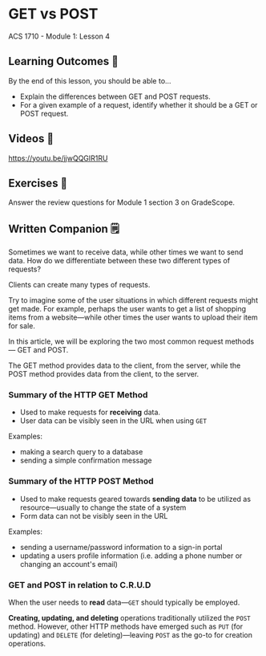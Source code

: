 # GET vs POST

ACS 1710 - Module 1: Lesson 4

## Learning Outcomes 💫

By the end of this lesson, you should be able to...

- Explain the differences between GET and POST requests.
- For a given example of a request, identify whether it should be a GET or POST request.

## Videos 🎥

https://youtu.be/jjwQQGIR1RU

## Exercises 💪

Answer the review questions for Module 1 section 3 on GradeScope. 

## Written Companion 🗒

Sometimes we want to receive data, while other times we want to send data. How do we differentiate between these two different types of requests?

Clients can create many types of requests. 

Try to imagine some of the user situations in which different requests might get made. For example, perhaps the user wants to get a list of shopping items from a website—while other times the user wants to upload their item for sale.

In this article, we will be exploring the two most common request methods— GET and POST.

The GET method provides data to the client, from the server, while the POST method provides data from the client, to the server. 

### Summary of the HTTP GET Method

- Used to make requests for **receiving** data.
- User data can be visibly seen in the URL when using `GET`

Examples:

- making a search query to a database
- sending a simple confirmation message

### Summary of the HTTP  POST Method

- Used to make requests geared towards **sending data** to be utilized as resource—usually to change the state of a system
- Form data can not be visibly seen in the URL

Examples:

- sending a username/password information to a sign-in portal
- updating a users profile information (i.e. adding a phone number or changing an account's email)

### GET and POST in relation to C.R.U.D

When the user needs to **read** data—`GET` should typically be employed.

**Creating, updating, and deleting** operations traditionally utilized the `POST` method. However, other HTTP methods have emerged such as `PUT` (for updating) and `DELETE` (for deleting)—leaving `POST` as the go-to for creation operations.




